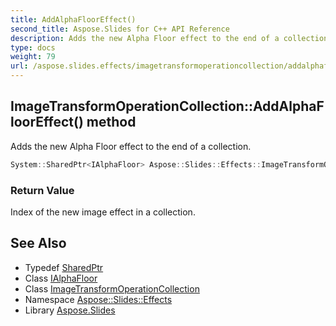 ```yaml
---
title: AddAlphaFloorEffect()
second_title: Aspose.Slides for C++ API Reference
description: Adds the new Alpha Floor effect to the end of a collection.
type: docs
weight: 79
url: /aspose.slides.effects/imagetransformoperationcollection/addalphaflooreffect/
---
```

## ImageTransformOperationCollection::AddAlphaFloorEffect() method


Adds the new Alpha Floor effect to the end of a collection.

```cpp
System::SharedPtr<IAlphaFloor> Aspose::Slides::Effects::ImageTransformOperationCollection::AddAlphaFloorEffect() override
```


### Return Value

Index of the new image effect in a collection.

## See Also

* Typedef [SharedPtr](../../../system/sharedptr/)
* Class [IAlphaFloor](../../ialphafloor/)
* Class [ImageTransformOperationCollection](../)
* Namespace [Aspose::Slides::Effects](../../)
* Library [Aspose.Slides](../../../)